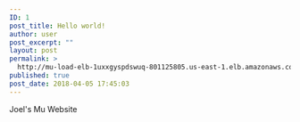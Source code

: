 ```yaml
---
ID: 1
post_title: Hello world!
author: user
post_excerpt: ""
layout: post
permalink: >
  http://mu-load-elb-1uxxgyspdswuq-801125805.us-east-1.elb.amazonaws.com/2018/04/05/hello-world/
published: true
post_date: 2018-04-05 17:45:03
---
```

Joel's Mu Website
